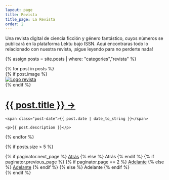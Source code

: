 ```yaml
---
layout: page
title: Revista
title_page: La Revista
order: 2
---
```


<section class="dd-revista-info">
Una revista digital de ciencia ficción y género fantástico, cuyos números se publicará en la plataforma Lektu bajo ISSN.
Aquí encontraras todo lo relacionado con nuestra revista, ¡sigue leyendo para no perderte nada!
</section>

{% assign posts = site.posts | where: "categories","revista" %}

<div class="posts dd-revista-posts">
  {% for post in posts %}
  <div class="post dd-revista-post">
    {% if post.image %}
    <div class="dd-revista-image">
      <a
        class="book-container"
        href="{{ post.url }}"
        rel="noreferrer noopener"
      >
        <div class="book">
          <img
            alt="Logo revista"
            src="{{ post.image }}"
            />
        </div>
      </a>
    </div>
    {% endif %}
    <h1 class="post-title">
      <a href="{{ post.url }}">
        {{ post.title }} →
      </a>
    </h1>

    <span class="post-date">{{ post.date | date_to_string }}</span>

    <p>{{ post.description }}</p>

  </div>
  {% endfor %}
</div>

{% if posts.size > 5 %}
<div class="pagination">
    {% if paginator.next_page %}
      <a class="pagination-item older" href="page{{paginator.next_page}}">Atrás</a>
    {% else %}
      <span class="pagination-item older">Atrás</span>
    {% endif %}
    {% if paginator.previous_page %}
      {% if paginator.page == 2 %}
        <a class="pagination-item newer" href="">Adelante</a>
      {% else %}
        <a class="pagination-item newer" href="page{{paginator.previous_page}}">Adelante</a>
      {% endif %}
    {% else %}
      <span class="pagination-item newer">Adelante</span>
    {% endif %}
</div>
{% endif %}

